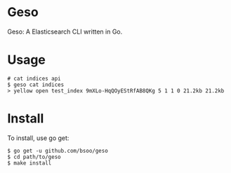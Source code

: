 # Geso
Geso: A Elasticsearch CLI written in Go.

# Usage
```
# cat indices api
$ geso cat indices  
> yellow open test_index 9mXLo-HqQOyEStRfAB8QKg 5 1 1 0 21.2kb 21.2kb 

```

# Install
To install, use go get:

```
$ go get -u github.com/bsoo/geso
$ cd path/to/geso
$ make install
```
